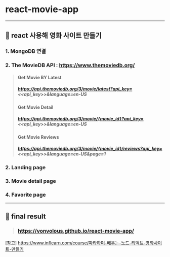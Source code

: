 # react-movie-app
----------------------------------------
## 🌟 react 사용해 영화 사이트 만들기
### 1. MongoDB 연결
### 2. The MovieDB API : https://www.themoviedb.org/
> #### Get Movie BY Latest 
> ##### https://api.themoviedb.org/3/movie/latest?api_key=<<api_key>>&language=en-US
> #### Get Movie Detail
> ##### https://api.themoviedb.org/3/movie/{movie_id}?api_key=<<api_key>>&language=en-US
> #### Get Movie Reviews
> ##### https://api.themoviedb.org/3/movie/{movie_id}/reviews?api_key=<<api_key>>&language=en-US&page=1
### 2. Landing page 
### 3. Movie detail page
### 4. Favorite page

----------------------------------------

## 🌟 final result 
> ### https://vonvolous.github.io/react-movie-app/

[참고] https://www.inflearn.com/course/따라하며-배우는-노드-리액트-영화사이트-만들기
